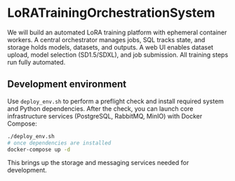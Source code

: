# LoRATrainingOrchestrationSystem

We will build an automated LoRA training platform with ephemeral container workers. A central orchestrator manages jobs, SQL tracks state, and storage holds models, datasets, and outputs. A web UI enables dataset upload, model selection (SD1.5/SDXL), and job submission. All training steps run fully automated.

## Development environment

Use `deploy_env.sh` to perform a preflight check and install required system and Python dependencies. After the check, you can launch core infrastructure services (PostgreSQL, RabbitMQ, MinIO) with Docker Compose:

```bash
./deploy_env.sh
# once dependencies are installed
docker-compose up -d
```

This brings up the storage and messaging services needed for development.

